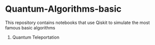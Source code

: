 # Quantum-Algorithms-basic
This repository contains notebooks that use Qiskit to simulate the most famous basic algorithms
1. Quantum Teleportation
